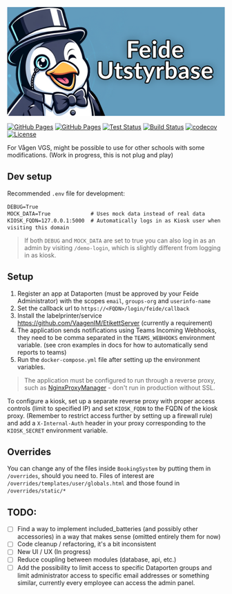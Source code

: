 <img src=".github/social-preview.png" width="800" alt="Logo">

[![GitHub Pages](https://badgen.net/badge/preview/github%20pages/?icon=chrome)](https://sondregronas.github.io/FeideUtstyrbase/)
[![GitHub Pages](https://badgen.net/badge/docs/github%20pages/?icon=chrome)](https://sondregronas.github.io/FeideUtstyrbase/docs)
[![Test Status](https://img.shields.io/github/actions/workflow/status/sondregronas/FeideUtstyrbase/CI.yml?label=tests)](https://github.com/sondregronas/FeideUtstyrbase)
[![Build Status](https://img.shields.io/github/actions/workflow/status/sondregronas/FeideUtstyrbase/release.yml?branch=main)](https://github.com/sondregronas/FeideUtstyrbase/pkgs/container/feideutstyrbase)
[![codecov](https://codecov.io/gh/sondregronas/FeideUtstyrbase/branch/main/graph/badge.svg?token=JNLY5WWC3X)](https://codecov.io/gh/sondregronas/FeideUtstyrbase)
[![License](https://img.shields.io/github/license/sondregronas/FeideUtstyrbase)](https://github.com/sondregronas/FeideUtstyrbase/blob/main/LICENSE)

For Vågen VGS, might be possible to use for other schools with some modifications. (Work in progress, this is not plug
and play)

## Dev setup

Recommended `.env` file for development:

```
DEBUG=True  
MOCK_DATA=True             # Uses mock data instead of real data
KIOSK_FQDN=127.0.0.1:5000  # Automatically logs in as Kiosk user when visiting this domain
```

> If both `DEBUG` and `MOCK_DATA` are set to true you can also log in as an admin by visiting `/demo-login`, which is
> slightly different from logging in as kiosk.

## Setup

1. Register an app at Dataporten (must be approved by your Feide Administrator) with the scopes `email`, `groups-org`
   and `userinfo-name`
2. Set the callback url to `https://<FQDN>/login/feide/callback`
3. Install the labelprinter/service https://github.com/VaagenIM/EtikettServer (currently a requirement)
4. The application sends notifications using Teams Incoming Webhooks, they need to be comma separated in
   the `TEAMS_WEBHOOKS` environment variable. (see cron examples in docs for how to automatically send reports to teams)
5. Run the `docker-compose.yml` file after setting up the environment variables.

> The application must be configured to run through a reverse proxy, such
> as [NginxProxyManager](https://nginxproxymanager.com/) - don't run in production without SSL.

To configure a kiosk, set up a separate reverse proxy with proper access controls (limit to specified IP) and
set `KIOSK_FQDN` to the FQDN of the kiosk proxy. (Remember to restrict access further by setting up a firewall rule) and
add a `X-Internal-Auth` header in your proxy corresponding to the `KIOSK_SECRET` environment variable.

## Overrides

You can change any of the files inside `BookingSystem` by putting them in `/overrides`, should you need to. Files of
interest are `/overrides/templates/user/globals.html` and those found in `/overrides/static/*`

## TODO:

- [ ] Find a way to implement included_batteries (and possibly other accessories) in a way that makes sense (omitted
  entirely them for now)
- [ ] Code cleanup / refactoring, it's a bit inconsistent
- [ ] New UI / UX (In progress)
- [ ] Reduce coupling between modules (database, api, etc.)
- [ ] Add the possibility to limit access to specific Dataporten groups and limit administrator access to specific email
  addresses or something similar, currently every employee can access the admin panel.
